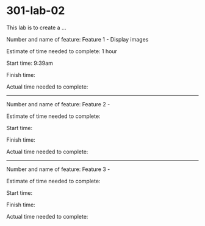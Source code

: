 # 301-lab-02

This lab is to create a ...


Number and name of feature: Feature 1 - Display images

Estimate of time needed to complete: 1 hour

Start time: 9:39am

Finish time: 

Actual time needed to complete:

-------

Number and name of feature: Feature 2 - 

Estimate of time needed to complete: 

Start time: 

Finish time: 

Actual time needed to complete:

-------

Number and name of feature: Feature 3 -

Estimate of time needed to complete: 

Start time: 

Finish time: 

Actual time needed to complete: